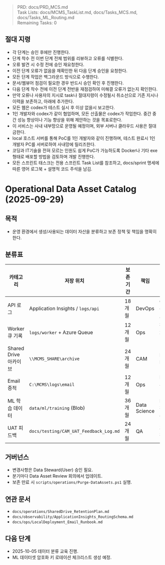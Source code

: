> PRD: docs/PRD_MCS.md  
> Task Lists: docs/MCMS_TaskList.md, docs/Tasks_MCS.md, docs/Tasks_ML_Routing.md  
> Remaining Tasks: 0

## 절대 지령
- 각 단계는 승인 후에만 진행한다.
- 단계 착수 전 이번 단계 전체 범위를 리뷰하고 오류를 식별한다.
- 오류 발견 시 수정 전에 승인 재요청한다.
- 이전 단계 오류가 없음을 재확인한 뒤 다음 단계 승인을 요청한다.
- 모든 단계 작업은 백그라운드 방식으로 수행한다.
- 문서/웹뷰어 점검이 필요한 경우 반드시 승인 확인 후 진행한다.
- 다음 단계 착수 전에 이전 단계 전반을 재점검하여 미해결 오류가 없는지 확인한다.
- 만약 오류나 사용자의 지시로 task나 절대지령이 수정될시 취소선으로 기존 지시나 이력을 보존하고, 아래에 추가한다.
- 모든 웹은 codex가 테스트 실시 후 이상 없을시 보고한다.
- 1인 개발자와 codex가 같이 협업하며, 모든 산출물은 codex가 작업한다. 중간 중간 성능 향상이나 기능 향상을 위해 제안하는 것을 목표로한다.
- 이 서비스는 사내 내부망으로 운영될 예정이며, 외부 서버나 클라우드 사용은 절대 금한다.
- local 호스트 서버를 통해 PoC를 1인 개발자와 같이 진행하며, 테스트 완료시 1인 개발자 PC를 서버로하여 사내망에 릴리즈한다.
- 코딩과 IT기술을 전혀 모르는 인원도 쉽게 PoC가 가능하도록 Docker나 기타 exe 형태로 배포할 방법을 검토하며 개발 진행한다.
- 모든 스프린트 태스크는 전용 스프린트 Task List를 참조하고, docs/sprint 명세에 따른 영어 로그북 + 설명적 코드 주석을 남김.
# Operational Data Asset Catalog (2025-09-29)

## 목적
- 운영 환경에서 생성/사용되는 데이터 자산을 분류하고 보존 정책 및 책임을 명확히 한다.

## 분류표
| 카테고리 | 저장 위치 | 보존 기간 | 책임 | 비고 |
| --- | --- | --- | --- | --- |
| API 로그 | Application Insights / `logs/api` | 18개월 | DevOps | GDPR 대응, PII 마스킹 적용 |
| Worker 큐 기록 | `logs/worker` + Azure Queue | 12개월 | Ops | 장애 시 재처리용 스냅샷 |
| Shared Drive 아카이브 | `\\MCMS_SHARE\archive` | 24개월 | CAM | Retention Plan 준수 |
| Email 증적 | `C:\MCMS\logs\email` | 12개월 | Ops | Incident 시 48시간 내 제공 |
| ML 학습 데이터 | `data/ml/training` (Blob) | 36개월 | Data Science | Label 버전 관리 필수 |
| UAT 피드백 | `docs/testing/CAM_UAT_Feedback_Log.md` | 24개월 | QA | 개인 식별 정보 제거 |

## 거버넌스
- 변경사항은 Data Steward(User) 승인 필요.
- 분기마다 Data Asset Review 회의에서 업데이트.
- 보존 만료 시 `scripts/operations/Purge-DataAssets.ps1` 실행.

## 연관 문서
- `docs/operations/SharedDrive_RetentionPlan.md`
- `docs/observability/ApplicationInsights_RoutingSchema.md`
- `docs/ops/LocalDeployment_Email_Runbook.md`

## 다음 단계
- 2025-10-05 데이터 분류 교육 진행.
- ML 데이터셋 암호화 키 로테이션 체크리스트 생성 예정.

